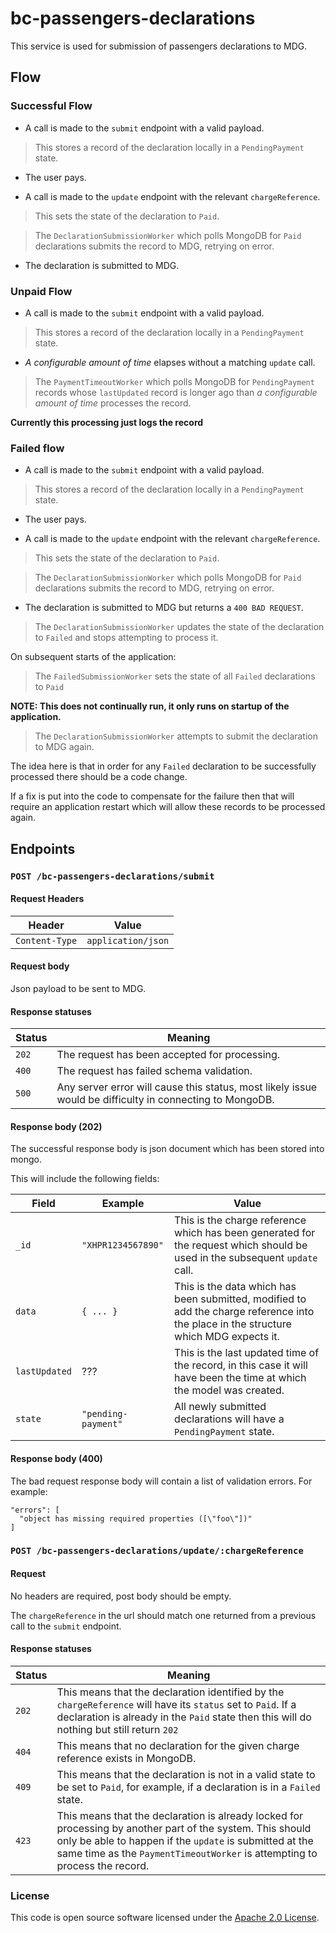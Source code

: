 # bc-passengers-declarations

This service is used for submission of passengers declarations to MDG.

## Flow

### Successful Flow

* A call is made to the `submit` endpoint with a valid payload.

> This stores a record of the declaration locally in a `PendingPayment` state.

* The user pays.

* A call is made to the `update` endpoint with the relevant `chargeReference`.

> This sets the state of the declaration to `Paid`.

> The `DeclarationSubmissionWorker` which polls MongoDB for `Paid` declarations submits the record to MDG, retrying on error.

* The declaration is submitted to MDG.

### Unpaid Flow

* A call is made to the `submit` endpoint with a valid payload.

> This stores a record of the declaration locally in a `PendingPayment` state.

* *A configurable amount of time* elapses without a matching `update` call.

> The `PaymentTimeoutWorker` which polls MongoDB for `PendingPayment`
records whose `lastUpdated` record is longer ago than *a configurable
amount of time* processes the record.

**Currently this processing just logs the record**

### Failed flow

* A call is made to the `submit` endpoint with a valid payload.

> This stores a record of the declaration locally in a `PendingPayment` state.

* The user pays.

* A call is made to the `update` endpoint with the relevant `chargeReference`.

> This sets the state of the declaration to `Paid`.

> The `DeclarationSubmissionWorker` which polls MongoDB for `Paid` declarations submits the record to MDG, retrying on error.

* The declaration is submitted to MDG but returns a `400 BAD REQUEST`.

> The `DeclarationSubmissionWorker` updates the state of the declaration to `Failed` and stops attempting to process it.

On subsequent starts of the application:

> The `FailedSubmissionWorker` sets the state of all `Failed` declarations to `Paid`

**NOTE: This does not continually run, it only runs on startup of the application.**

> The `DeclarationSubmissionWorker` attempts to submit the declaration to MDG again.

The idea here is that in order for any `Failed` declaration to be
successfully processed there should be a code change.

If a fix is put into the code to compensate for the failure then that will require an application
restart which will allow these records to be processed again.

## Endpoints

### `POST /bc-passengers-declarations/submit`

#### Request Headers

| Header         | Value              |
|----------------|--------------------|
| `Content-Type` | `application/json` |

#### Request body

Json payload to be sent to MDG.

#### Response statuses

| Status | Meaning |
|--------|---------|
| `202`  | The request has been accepted for processing. |
| `400`  | The request has failed schema validation. |
| `500`  | Any server error will cause this status, most likely issue would be difficulty in connecting to MongoDB. |

#### Response body (202)

The successful response body is json document which has been stored into mongo.

This will include the following fields:

| Field | Example | Value |
|-------|---------|-------|
| `_id`             | `"XHPR1234567890"`  | This is the charge reference which has been generated for the request which should be used in the subsequent `update` call. |
| `data`            | `{ ... }`           | This is the data which has been submitted, modified to add the charge reference into the place in the structure which MDG expects it. |
| `lastUpdated`     | ???                 | This is the last updated time of the record, in this case it will have been the time at which the model was created. |
| `state`           | `"pending-payment"` | All newly submitted declarations will have a `PendingPayment` state. |

#### Response body (400)

The bad request response body will contain a list of validation errors. For example:

```$json
"errors": [
  "object has missing required properties ([\"foo\"])"
]
```

### `POST /bc-passengers-declarations/update/:chargeReference`

#### Request

No headers are required, post body should be empty.

The `chargeReference` in the url should match one returned from a previous call to the `submit` endpoint.

#### Response statuses  

| Status | Meaning |
|--------|---------|
| `202`  | This means that the declaration identified by the `chargeReference` will have its `status` set to `Paid`. If a declaration is already in the `Paid` state then this will do nothing but still return `202` |
| `404`  | This means that no declaration for the given charge reference exists in MongoDB. |
| `409`  | This means that the declaration is not in a valid state to be set to `Paid`, for example, if a declaration is in a `Failed` state. |
| `423`  | This means that the declaration is already locked for processing by another part of the system. This should only be able to happen if the `update` is submitted at the same time as the `PaymentTimeoutWorker` is attempting to process the record. |

### License

This code is open source software licensed under the [Apache 2.0 License]("http://www.apache.org/licenses/LICENSE-2.0.html").

